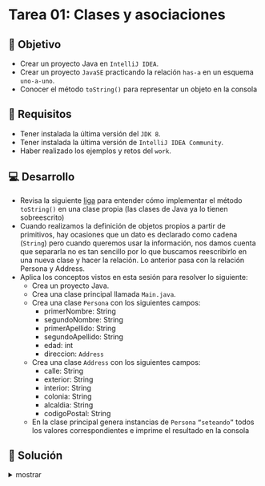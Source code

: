 # Tarea 01: Clases y asociaciones

## 🎯 Objetivo

* Crear un proyecto Java en `IntelliJ IDEA`.
* Crear un proyecto `JavaSE` practicando la relación `has-a` en un esquema `uno-a-uno`.
* Conocer el método `toString()` para representar un objeto en la consola

## 🧾 Requisitos

* Tener instalada la última versión del `JDK 8`.
* Tener instalada la última versión de `IntelliJ IDEA Community`.
* Haber realizado los ejemplos y retos del `work`.

## 💻 Desarrollo

* Revisa la siguiente [liga](https://www.javatpoint.com/understanding-toString()-method) para entender cómo implementar el método `toString()` en una clase propia (las clases de Java ya lo tienen sobreescrito)
* Cuando realizamos la definición de objetos propios a partir de primitivos, hay ocasiones que un dato es declarado como cadena (`String`) pero cuando queremos usar la información, nos damos cuenta que separarla no es tan sencillo por lo que buscamos reescribirlo en una nueva clase y hacer la relación. Lo anterior pasa con la relación Persona y Address.
* Aplica los conceptos vistos en esta sesión para resolver lo siguiente:
    * Crea un proyecto Java.
    * Crea una clase principal llamada `Main.java`.
    * Crea una clase `Persona` con los siguientes campos:
        * primerNombre: String
        * segundoNombre: String
        * primerApellido: String
        * segundoApellido: String
        * edad: int
        * direccion: `Address`
    * Crea una clase `Address` con los siguientes campos:
        * calle: String
        * exterior: String
        * interior: String
        * colonia: String
        * alcaldia: String
        * codigoPostal: String
    * En la clase principal genera instancias de `Persona` `“seteando”` todos los valores correspondientes e imprime el resultado en la consola


## 📝 Solución
<details>
	<summary>mostrar</summary>

Cuando tengas tu propuesta, puedes compararla con la que se propone en este directorio observando los siguientes puntos

* En la carpeta `code` está el proyecto
* En la code `src` está el código
* La clase que ejecuta el programa es `Main.java`
</details>
